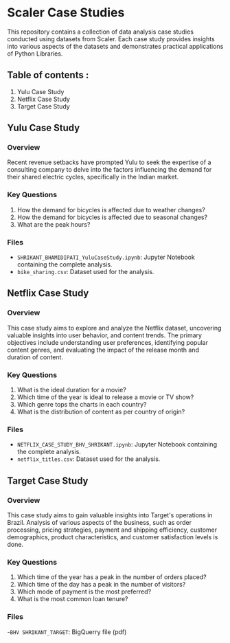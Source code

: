 # Scaler Case Studies

This repository contains a collection of data analysis case studies conducted using datasets from Scaler. Each case study provides insights into various aspects of the datasets and demonstrates practical applications of Python Libraries.

## Table of contents :

1. Yulu Case Study
2. Netflix Case Study
3. Target Case Study

## **Yulu Case Study**

### Overview
Recent revenue setbacks have prompted Yulu to seek the expertise of a consulting company to delve into the factors influencing the demand for their shared electric cycles, specifically in the Indian market.

### Key Questions
1. How the demand for bicycles is affected due to weather changes?
2. How the demand for bicycles is affected due to seasonal changes?
3. What are the peak hours?

### Files
- `SHRIKANT_BHAMIDIPATI_YuluCaseStudy.ipynb`: Jupyter Notebook containing the complete analysis.
- `bike_sharing.csv`: Dataset used for the analysis.


## **Netflix Case Study**

### Overview
This case study aims to explore and analyze the Netflix dataset, uncovering valuable insights into user behavior, and content trends. The primary objectives include understanding user preferences, identifying popular content genres, and evaluating the impact of the release month and duration of content.

### Key Questions
1. What is the ideal duration for a movie?
2. Which time of the year is ideal to release a movie or TV show?
3. Which genre tops the charts in each country?
4. What is the distribution of content as per country of origin?

### Files
- `NETFLIX_CASE_STUDY_BHV_SHRIKANT.ipynb`: Jupyter Notebook containing the complete analysis.
- `netflix_titles.csv`: Dataset used for the analysis.


## **Target Case Study**

### Overview
This case study aims to gain valuable insights into Target's operations in Brazil. Analysis of various aspects of the business, such as order processing, pricing strategies, payment and shipping efficiency, customer demographics, product characteristics, and customer satisfaction levels is done.

### Key Questions
1. Which time of the year has a peak in the number of orders placed?
2. Which time of the day has a peak in the number of visitors?
3. Which mode of payment is the most preferred?
4. What is the most common loan tenure?

### Files
-`BHV SHRIKANT_TARGET`: BigQuerry file (pdf)
